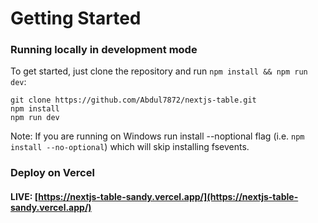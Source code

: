 # Getting Started
### Running locally in development mode

To get started, just clone the repository and run `npm install && npm run dev`:

    git clone https://github.com/Abdul7872/nextjs-table.git
    npm install
    npm run dev

Note: If you are running on Windows run install --noptional flag (i.e. `npm install --no-optional`) which will skip installing fsevents.

### Deploy on Vercel

#### LIVE:  [https://nextjs-table-sandy.vercel.app/](https://nextjs-table-sandy.vercel.app/)
